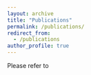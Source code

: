 ```yaml
---
layout: archive
title: "Publications"
permalink: /publications/
redirect_from:
  - /publications
author_profile: true
---
```


Please refer to 

